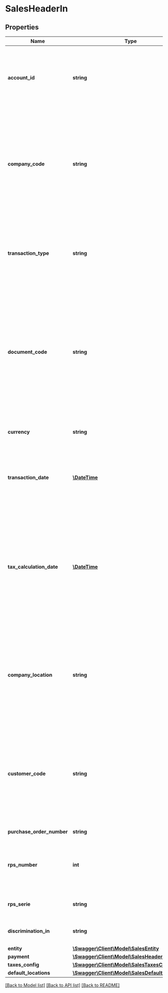 # SalesHeaderIn

## Properties
Name | Type | Description | Notes
------------ | ------------- | ------------- | -------------
**account_id** | **string** | This string is a UUID issued by Avalara to identify the Avalara account that owns the company identified by the companyCode on the next line. | 
**company_code** | **string** | This string is a code maintained by the client application to uniquely identify the company for which this transaction is being recorded. It is unique within the context of an Account. It will be limited to 60 characters when creating a Company | 
**transaction_type** | **string** | This string indicates the type of transaction for which tax should be calculated. - &#39;Sale&#39; - &#39;Purchase&#39; - &#39;Payment&#39; - &#39;Receipt&#39; | 
**document_code** | **string** | This string is a code maintained by the client application to uniquely identify a document in the client&#39;s systems. It will typically be an invoice number, sales order, receipt number, returned merchandise authorization number, etc. When has this field, the transaction will be stored | [optional] 
**currency** | **string** | currency code / transactions must be in Brazilian Reais \&quot;BRL\&quot; | 
**transaction_date** | [**\DateTime**](Date.md) | This string is the transaction date in ISO 8601 format (which may be different from the date the tax calculation is performed) | 
**tax_calculation_date** | [**\DateTime**](Date.md) | accrual date, This string is the date, in ISO 8601 format, on which tax is to be calculated for this transaction (normally tax is calculated on the date the transaction is performed as captured in the transactionDate field). This is useful for layaways and other deferred transactions. | [optional] 
**company_location** | **string** | This string contains a previously configured company code which may also have codes needed for tax return purposes. These codes are maintained through the customer portal. Main company address identity | 
**customer_code** | **string** | This string is a code maintained by the client application and recorded in Customer Portal to uniquely identify the party with whom the company (identified by companyCode) is transacting. It is unique within the context of a Company. | 
**purchase_order_number** | **string** | The number of Purchase Order | [optional] 
**rps_number** | **int** | Provisional receipt services, sequencial number maintained by the client application, unique by serie | [optional] 
**rps_serie** | **string** | set name identifier for rps number sequency. | [optional] [default to '0']
**discrimination_in** | **string** | Service discrimination, free description about service | [optional] 
**entity** | [**\Swagger\Client\Model\SalesEntity**](SalesEntity.md) |  | [optional] 
**payment** | [**\Swagger\Client\Model\SalesHeaderInPayment**](SalesHeaderInPayment.md) |  | [optional] 
**taxes_config** | [**\Swagger\Client\Model\SalesTaxesConfig**](SalesTaxesConfig.md) |  | [optional] 
**default_locations** | [**\Swagger\Client\Model\SalesDefaultLocations**](SalesDefaultLocations.md) |  | [optional] 

[[Back to Model list]](../README.md#documentation-for-models) [[Back to API list]](../README.md#documentation-for-api-endpoints) [[Back to README]](../README.md)


